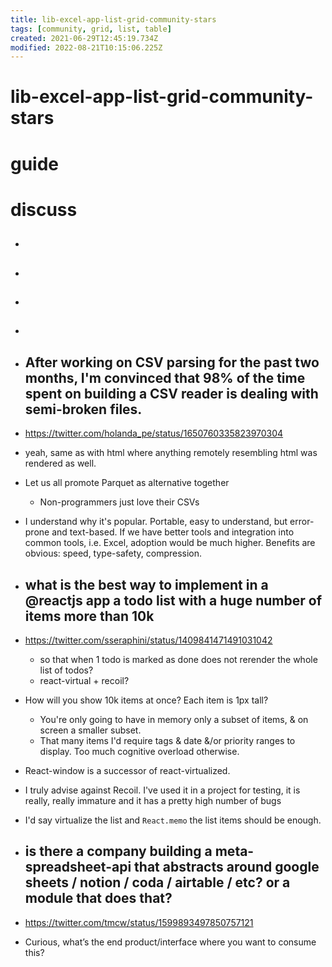 ```yaml
---
title: lib-excel-app-list-grid-community-stars
tags: [community, grid, list, table]
created: 2021-06-29T12:45:19.734Z
modified: 2022-08-21T10:15:06.225Z
---
```


# lib-excel-app-list-grid-community-stars

# guide

# discuss
- ## 

- ## 

- ## 

- ## 

- ## After working on CSV parsing for the past two months, I'm convinced that 98% of the time spent on building a CSV reader is dealing with semi-broken files.
- https://twitter.com/holanda_pe/status/1650760335823970304
- yeah, same as with html where anything remotely resembling html was rendered as well.

- Let us all promote Parquet as alternative together 
  - Non-programmers just love their CSVs
- I understand why it's popular. Portable, easy to understand, but error-prone and text-based. If we have better tools and integration into common tools, i.e. Excel, adoption would be much higher. Benefits are obvious: speed, type-safety, compression.

- ## what is the best way to implement in a @reactjs app a todo list with a huge number of items more than 10k
- https://twitter.com/sseraphini/status/1409841471491031042
  - so that when 1 todo is marked as done does not rerender the whole list of todos?
  - react-virtual + recoil?
- How will you show 10k items at once?  Each item is 1px tall?
  - You're only going to have in memory only a subset of items, & on screen a smaller subset.
  - That many items I'd require tags & date &/or priority ranges to display. Too much cognitive overload otherwise.
- React-window is a successor of react-virtualized.
- I truly advise against Recoil. I've used it in a project for testing, it is really, really immature and it has a pretty high number of bugs
- I'd say virtualize the list and `React.memo` the list items should be enough.

- ## is there a company building a meta-spreadsheet-api that abstracts around google sheets / notion / coda / airtable / etc? or a module that does that?
- https://twitter.com/tmcw/status/1599893497850757121
- Curious, what’s the end product/interface where you want to consume this?
